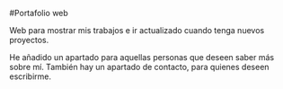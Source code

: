 #Portafolio web

Web para mostrar mis trabajos e ir actualizado cuando tenga nuevos proyectos. 

He añadido un apartado para aquellas personas que deseen saber más sobre mí. 
También hay un apartado de contacto, para quienes deseen escribirme.
